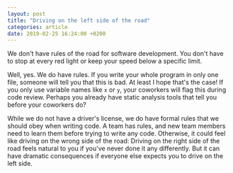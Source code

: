 ```yaml
---
layout: post
title: "Driving on the left side of the road"
categories: article
date: 2019-02-25 16:24:00 +0200
---
```


We don't have rules of the road for software development. You don't have to stop at every red light or keep your speed below a specific limit.

Well, yes. We do have rules. If you write your whole program in only one file, someone will tell you that this is bad. At least I hope that's the case!
If you only use variable names like `x` or `y`, your coworkers will flag this during code review. Perhaps you already have static analysis tools that tell you before your coworkers do?

While we do not have a driver's license, we do have formal rules that we should obey when writing code. A team has rules, and new team members need to learn them before trying to write any code. Otherwise, it could feel like driving on the wrong side of the road: Driving on the right side of the road feels natural to you if you've never done it any differently. But it can have dramatic consequences if everyone else expects you to drive on the left side.
